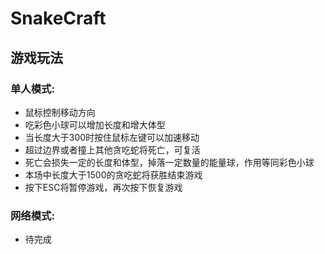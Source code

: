 # SnakeCraft
## 游戏玩法
### 单人模式:
* 鼠标控制移动方向
* 吃彩色小球可以增加长度和增大体型
* 当长度大于300时按住鼠标左键可以加速移动
* 超过边界或者撞上其他贪吃蛇将死亡，可复活
* 死亡会损失一定的长度和体型，掉落一定数量的能量球，作用等同彩色小球
* 本场中长度大于1500的贪吃蛇将获胜结束游戏
* 按下ESC将暂停游戏，再次按下恢复游戏
### 网络模式:
* 待完成
